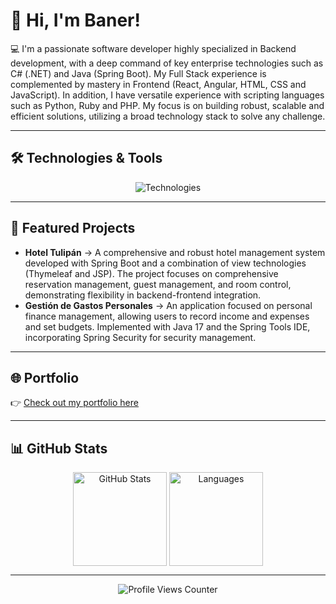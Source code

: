 # 👋 Hi, I'm Baner!

💻 I'm a passionate software developer highly specialized in Backend development, with a deep command of key enterprise technologies such as C# (.NET) and Java (Spring Boot). My Full Stack experience is complemented by mastery in Frontend (React, Angular, HTML, CSS and JavaScript). In addition, I have versatile experience with scripting languages ​​such as Python, Ruby and PHP. My focus is on building robust, scalable and efficient solutions, utilizing a broad technology stack to solve any challenge.

---

## 🛠️ Technologies & Tools

<p align="center">
  <img src="https://skillicons.dev/icons?i=cs,dotnet,java,spring,python,php,ruby,rails,js,ts,react,angular,postgresql,mysql,mssql,git,github,docker,aws,vscode,visualstudio,idea,eclipse" alt="Technologies"/>
</p>

---

## 📌 Featured Projects

- **Hotel Tulipán** → A comprehensive and robust hotel management system developed with Spring Boot and a combination of view technologies (Thymeleaf and JSP). The project focuses on comprehensive reservation management, guest management, and room control, demonstrating flexibility in backend-frontend integration. 
- **Gestión de Gastos Personales** → An application focused on personal finance management, allowing users to record income and expenses and set budgets. Implemented with Java 17 and the Spring Tools IDE, incorporating Spring Security for security management.



---

## 🌐 Portfolio

👉 [Check out my portfolio here](https://banercito.github.io/portafolio-web-by-baner/)

---

## 📊 GitHub Stats

<div align="center">
  <img align="center" src="https://github-readme-stats.vercel.app/api?username=Banercito&show_icons=true&theme=tokyonight&hide_border=true&count_private=true&layout=compact" alt="GitHub Stats" height="150" /> 
  <img align="center" src="https://github-readme-stats.vercel.app/api/top-langs/?username=Banercito&layout=compact&theme=tokyonight&hide_border=true" alt="Languages" height="150" />
</div>

---

<p align="center">
  <img src="https://komarev.com/ghpvc/?username=Banercito&color=blue" alt="Profile Views Counter"/>
</p>
